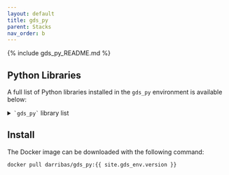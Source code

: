 ```yaml
---
layout: default
title: gds_py
parent: Stacks
nav_order: b
---
```


{% include gds_py_README.md %}

## Python Libraries

A full list of Python libraries installed in the `gds_py` environment is available below:

<details markdown="block">
  <summary>
    <code>`gds_py`</code> library list
  </summary>
    
    {% include stack_py.txt %}

</details>

## Install

The Docker image can be downloaded with the following command:

```
docker pull darribas/gds_py:{{ site.gds_env.version }}
```
